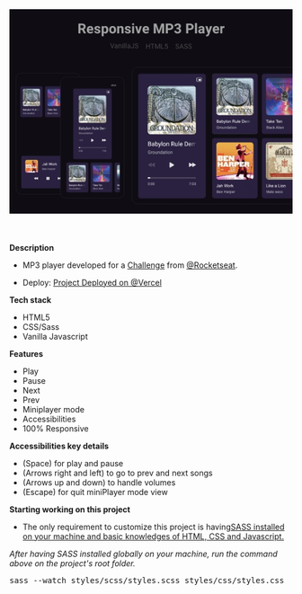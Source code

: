 <img src="./assets/imagePlayer.jpg" alt="Image Player" style="margin-bottom: 10px" />

#

**Description** 
- MP3 player developed for a <a href="https://boracodar.dev/?utm_source=linktree&utm_medium=organic&utm_campaign=lead&utm_term=boracodar&utm_content=lead-boracodar-other-organic-none-none-boracodar_desafio1-6-janeiro-linktree">Challenge</a> from <a href="https://www.rocketseat.com.br/">@Rocketseat</a>. 

- Deploy: <a href="https://mp3-player-six.vercel.app/">Project Deployed on @Vercel</a>

**Tech stack** 
- HTML5 
- CSS/Sass
- Vanilla Javascript

**Features** 
- Play
- Pause
- Next
- Prev
- Miniplayer mode
- Accessibilities
- 100% Responsive

**Accessibilities key details**
- (Space) for play and pause
- (Arrows right and left) to go to prev and next songs
- (Arrows up and down) to handle volumes
- (Escape) for quit miniPlayer mode view

**Starting working on this project**
* The only requirement to customize this project is having<a href="https://sass-lang.com/">SASS installed on your machine and basic knowledges of HTML, CSS and Javascript.</a>

<i>After having SASS installed globally on your machine, run the command above on the project's root folder.</i>
   
<pre>
sass --watch styles/scss/styles.scss styles/css/styles.css
</pre>
